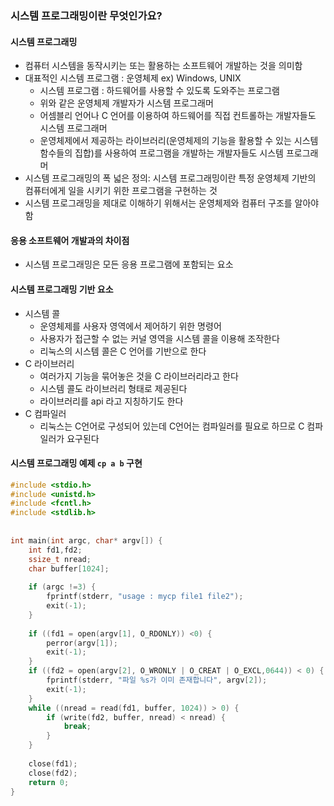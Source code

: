 ### 시스템 프로그래밍이란 무엇인가요?
#### 시스템 프로그래밍
- 컴퓨터 시스템을 동작시키는 또는 활용하는 소프트웨어 개발하는 것을 의미함
- 대표적인 시스템 프로그램 : 운영체제 ex) Windows, UNIX
  - 시스템 프로그램 : 하드웨어를 사용할 수 있도록 도와주는 프로그램
  - 위와 같은 운영체제 개발자가 시스템 프로그래머
  - 어셈블리 언어나 C 언어를 이용하여 하드웨어를 직접 컨트롤하는 개발자들도 시스템 프로그래머
  - 운영체제에서 제공하는 라이브러리(운영체제의 기능을 활용할 수 있는 시스템 함수들의 집합)를 사용하여 프로그램을 개발하는 개발자들도 시스템 프로그래머
- 시스템 프로그래밍의 폭 넓은 정의: 시스템 프로그래밍이란 특정 운영체제 기반의 컴퓨터에게 일을 시키기 위한 프로그램을 구현하는 것
- 시스템 프로그래밍을 제대로 이해하기 위해서는 운영체제와 컴퓨터 구조를 알아야 함
#### 응용 소프트웨어 개발과의 차이점
- 시스템 프로그래밍은 모든 응용 프로그램에 포함되는 요소
#### 시스템 프로그래밍 기반 요소
- 시스템 콜
  - 운영체제를 사용자 영역에서 제어하기 위한 명령어
  - 사용자가 접근할 수 없는 커널 영역을 시스템 콜을 이용해 조작한다
  - 리눅스의 시스템 콜은 C 언어를 기반으로 한다
- C 라이브러리
  - 여러가지 기능을 묶어놓은 것을 C 라이브러리라고 한다
  - 시스템 콜도 라이브러리 형태로 제공된다
  - 라이브러리를 api 라고 지칭하기도 한다
- C 컴파일러
  - 리눅스는 C언어로 구성되어 있는데 C언어는 컴파일러를 필요로 하므로 C 컴파일러가 요구된다
#### 시스템 프로그래밍 예제 `cp a b` 구현
```c
#include <stdio.h>
#include <unistd.h>
#include <fcntl.h>
#include <stdlib.h>
 
 
int main(int argc, char* argv[]) {
	int fd1,fd2;
	ssize_t nread;
	char buffer[1024];
 
	if (argc !=3) {
		fprintf(stderr, "usage : mycp file1 file2");
		exit(-1);
	}
 
	if ((fd1 = open(argv[1], O_RDONLY)) <0) {
		perror(argv[1]);
		exit(-1);
	}
	if ((fd2 = open(argv[2], O_WRONLY | O_CREAT | O_EXCL,0644)) < 0) {
		fprintf(stderr, "파일 %s가 이미 존재합니다", argv[2]);
		exit(-1);
	}
	while ((nread = read(fd1, buffer, 1024)) > 0) {
		if (write(fd2, buffer, nread) < nread) {
			break;
		}
	}
 
	close(fd1);
	close(fd2);
	return 0;
}
```